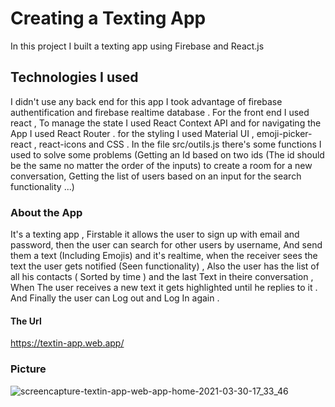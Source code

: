 # Creating a Texting App 

In this project I built a texting app using Firebase and React.js

## Technologies I used

I didn't use any back end for this app I took advantage of firebase authentification and firebase realtime database . For the front end I used react , To manage the state I used React Context API and for navigating the App I used React Router . for the styling I used Material UI , emoji-picker-react , react-icons and CSS . In the file src/outils.js there's some functions I used to solve some problems (Getting an Id based on two ids (The id should be the same no matter the order of the inputs) to create a room for a new conversation, Getting the list of users based on an input for the search functionality ...)

### About the App

It's a texting app , Firstable it allows the user to sign up with email and password, then the user can search for other users by username, And send them a text (Including Emojis) and it's realtime, when the receiver sees the text the user gets notified (Seen functionality) , Also the user has the list of all his contacts ( Sorted by time ) and the last Text in theire conversation , When The user receives a new text it gets highlighted until he replies to it . And Finally the user can Log out and Log In again .

#### The Url 

https://textin-app.web.app/

### Picture

![screencapture-textin-app-web-app-home-2021-03-30-17_33_46](https://user-images.githubusercontent.com/59412279/113023998-27870900-917e-11eb-9bcc-d0d6e10820ab.png)
